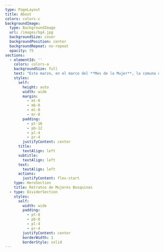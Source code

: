 ```yaml
---
type: PageLayout
title: About
colors: colors-c
backgroundImage:
  type: BackgroundImage
  url: /images/bg4.jpg
  backgroundSize: cover
  backgroundPosition: center
  backgroundRepeat: no-repeat
  opacity: 75
sections:
  - elementId: ''
    colors: colors-a
    backgroundSize: full
    text: "Este marzo, en el marco del **Mes de la Mujer**, la comuna de **El Bosque** lanza un emotivo proyecto para celebrar la diversidad, la fortaleza y el aporte invaluable de las mujeres que dan vida a la comunidad. A través de la iniciativa **\"Retratos de Mujeres Bosquinas\"**, se rendirá homenaje a **2000 vecinas**, capturando sus historias y rostros en una serie de retratos que reflejan la riqueza y pluralidad de su labor.\n\nEl proyecto busca visibilizar a mujeres de todos los ámbitos: **trabajadoras, emprendedoras, estudiantes, cuidadoras, artistas y más**, quienes, con su esfuerzo, compromiso y coraje, construyen día a día una comuna llena de oportunidades e igualdad. Cada retrato será un testimonio de su dedicación y un reconocimiento a su rol fundamental en la sociedad.\n\n**Objetivos del proyecto:**\n\n1.  **Celebrar la diversidad**: Destacar las múltiples identidades y roles que desempeñan las mujeres en El Bosque.\n\n2.  **Promover la igualdad**: Reconocer el aporte de las mujeres en todos los ámbitos de la vida comunal.\n\n3.  **Inspirar a futuras generaciones**: Mostrar ejemplos de resiliencia, esfuerzo y liderazgo femenino.\n\nEste homenaje no solo es una forma de agradecer a las mujeres bosquinas, sino también una invitación a reflexionar sobre la importancia de seguir avanzando hacia una sociedad más justa e inclusiva.\n\n**¡Juntas avanzamos con fuerza de mujer! \U0001F49C**\n\n"
    styles:
      self:
        height: auto
        width: wide
        margin:
          - mt-0
          - mb-0
          - ml-0
          - mr-0
        padding:
          - pt-16
          - pb-12
          - pl-4
          - pr-4
        justifyContent: center
      title:
        textAlign: left
      subtitle:
        textAlign: left
      text:
        textAlign: left
      actions:
        justifyContent: flex-start
    type: HeroSection
    title: Retratos de Mujeres Bosquinas
  - type: DividerSection
    styles:
      self:
        width: wide
        padding:
          - pt-8
          - pb-8
          - pl-4
          - pr-4
        justifyContent: center
        borderWidth: 1
        borderStyle: solid
---
```

